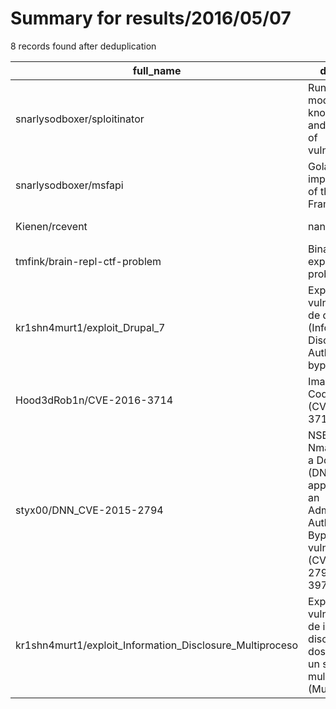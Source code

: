 
# Summary for results/2016/05/07
    
8 records found after deduplication

| full_name | description | html_url | matched_list | matched_count | pushed_at | size | stargazers_count | language | forks_count | vul_ids |
|----------------------------------------------------------|-------------------------------------------------------------------------------------------------------------------------------------------------------------|-----------------------------------------------------------------------------|--------------------------------------------|-----------------|---------------------------|--------|--------------------|------------|---------------|-------------------|
| snarlysodboxer/sploitinator | Run Metasploit modules against known hosts and ports, notify of vulnerabilities. | https://github.com/snarlysodboxer/sploitinator | ['metasploit module OR payload', 'sploit'] | 2 | 2016-05-07 06:55:51+00:00 | 236 | 5 | Go | 2 | [] |
| snarlysodboxer/msfapi | Golang implementation of the Metasploit Framework API | https://github.com/snarlysodboxer/msfapi | ['metasploit module OR payload'] | 1 | 2016-05-07 05:33:34+00:00 | 20 | 8 | Go | 1 | [] |
| Kienen/rcevent | nan | https://github.com/Kienen/rcevent | ['rce'] | 1 | 2016-05-07 01:23:29+00:00 | 2362 | 1 | Python | 0 | [] |
| tmfink/brain-repl-ctf-problem | Binary exploitation CTF problem/solution | https://github.com/tmfink/brain-repl-ctf-problem | ['exploit'] | 1 | 2016-05-07 20:05:35+00:00 | 13 | 3 | Python | 1 | [] |
| kr1shn4murt1/exploit_Drupal_7 | Exploit contra vulnerabilidades de drupal 6 y 7 (Information Disclosure - Authenticacion bypass) | https://github.com/kr1shn4murt1/exploit_Drupal_7 | ['exploit'] | 1 | 2016-05-07 05:49:08+00:00 | 18 | 1 | Python | 0 | [] |
| Hood3dRob1n/CVE-2016-3714 | ImaegMagick Code Execution (CVE-2016-3714) | https://github.com/Hood3dRob1n/CVE-2016-3714 | ['cve-2'] | 1 | 2016-05-07 17:26:47+00:00 | 11 | 63 | Python | 39 | ['CVE-2016-3714'] |
| styx00/DNN_CVE-2015-2794 | NSE plugin for Nmap that scans a DotNetNuke (DNN) web application for an Administration Authentication Bypass vulnerability (CVE-2015-2794, EDB-ID: 39777). | https://github.com/styx00/DNN_CVE-2015-2794 | ['cve-2'] | 1 | 2016-05-07 12:35:47+00:00 | 5 | 0 | Lua | 2 | ['CVE-2015-2794'] |
| kr1shn4murt1/exploit_Information_Disclosure_Multiproceso | Exploit contra vulnerabilidad de information disclosure en dos versiones: un solo hilo y multiproceso (Muy rapido) | https://github.com/kr1shn4murt1/exploit_Information_Disclosure_Multiproceso | ['exploit'] | 1 | 2016-05-07 18:22:47+00:00 | 19 | 0 | Python | 0 | [] |
